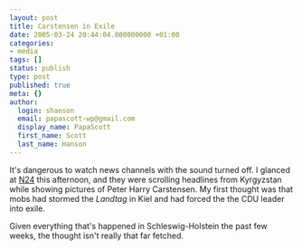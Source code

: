 ```yaml
---
layout: post
title: Carstensen in Exile
date: 2005-03-24 20:44:04.000000000 +01:00
categories:
- media
tags: []
status: publish
type: post
published: true
meta: {}
author:
  login: shanson
  email: papascott-wp@gmail.com
  display_name: PapaScott
  first_name: Scott
  last_name: Hanson
---
```

<p>It's dangerous to watch news channels with the sound turned off. I glanced at <a href="http://www.n24.de/">N24</a> this afternoon, and they were scrolling headlines from Kyrgyzstan while showing pictures of Peter Harry Carstensen. My first thought was that mobs had stormed the <em>Landtag</em> in Kiel and had forced the the CDU leader into exile. </p>
<p>Given everything that's happened in Schleswig-Holstein the past few weeks, the thought isn't really that far fetched.</p>
